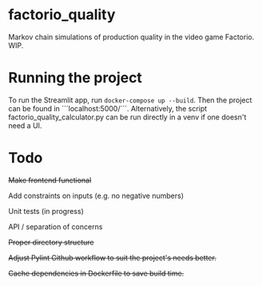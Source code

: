 # factorio_quality
Markov chain simulations of production quality in the video game Factorio. WIP.

# Running the project

To run the Streamlit app, run ```docker-compose up --build```. Then the project can be found in ´´´localhost:5000/´´´. Alternatively, the script factorio_quality_calculator.py can be run directly in a venv if one doesn't need a UI.

# Todo
~~Make frontend functional~~

Add constraints on inputs (e.g. no negative numbers)

Unit tests (in progress)

API / separation of concerns

~~Proper directory structure~~

~~Adjust Pylint Github workflow to suit the project's needs better.~~

~~Cache dependencies in Dockerfile to save build time.~~